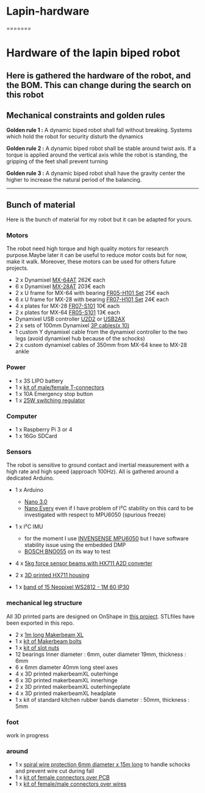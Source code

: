 # Lapin-hardware
=======
# Hardware of the lapin biped robot

Here is gathered the hardware of the robot, and the BOM. This can change during the search on this robot
[]()
---

## Mechanical constraints and golden rules

**Golden rule 1 :** A dynamic biped robot shall fall without breaking. Systems which hold the robot for security disturb the dynamics

**Golden rule 2 :** A dynamic biped robot shall be stable around twist axis. If a torque is applied around the vertical axis while the robot is standing, the gripping of the feet shall prevent turning

**Golden rule 3 :** A dynamic biped robot shall have the gravity center the higher to increase the natural period of the balancing.

---

## Bunch of material

Here is the bunch of material for my robot but it can be adapted for yours.

### Motors

The robot need high torque and high quality motors for research purpose.Maybe later it can be useful to reduce motor costs but for now, make it walk. Moreover, these motors can be used for others future projects.

- 2 x Dynamixel [MX-64AT](http://www.robotis.us/dynamixel-mx-64at/) 262€ each
- 6 x Dynamixel [MX-28AT](http://www.robotis.us/dynamixel-mx-28at/) 203€ each
- 2 x U frame for MX-64 with bearing [FR05-H101 Set](http://www.robotis.us/fr05-h101-set/) 25€ each
- 6 x U frame for MX-28 with bearing [FR07-H101 Set](http://www.robotis.us/fr07-h101-set/) 24€ each
- 4 x plates for MX-28 [FR07-S101](http://www.robotis.us/fr07-s101-set/) 10€ each
- 2 x plates for MX-64 [FR05-S101](http://www.robotis.us/fr05-s101-set/) 13€ each
- Dynamixel USB controller [U2D2](http://www.robotis.us/u2d2/) or [USB2AX](https://www.generationrobots.com/fr/401584-usb2ax-pour-servomoteurs-dynamixel.html)
- 2 x sets of 100mm Dynamixel [3P cables(x 10)](http://www.robotis.us/robot-cable-3p-100mm-10pcs/)
- 1 custom Y dynamixel cable from the dynamixel controller to the two legs (avoid dynamixel hub because of the schocks)
- 2 x custom dynamixel cables of 350mm from MX-64 knee to MX-28 ankle

### Power
- 1 x 3S LIPO battery
- 1 x [kit of male/female T-connectors](https://fr.aliexpress.com/item/4001351319074.html)
- 1 x 10A Emergency stop button
- 1 x [25W switching regulator](https://www.robotshop.com/eu/fr/regulateur-de-swadj3-dimension-engineering.html?utm_source=google&utm_medium=surfaces&utm_campaign=surfaces_across_google_eufr&gclid=EAIaIQobChMIvMvWnPz06wIViPdRCh0y1wcxEAQYBCABEgKcp_D_BwE)

### Computer

- 1 x Raspberry Pi 3 or 4
- 1 x 16Go SDCard

### Sensors

The robot is sensitive to ground contact and inertial measurement with a high rate and high speed (approach 100Hz). All is gathered around a dedicated Arduino.

- 1 x Arduino 
  - [Nano 3.0](https://store.arduino.cc/arduino-nano)
  - [Nano Every](https://store.arduino.cc/arduino-nano-every-with-headers) even if I have problem of I²C stability on this card to be investigated with respect to MPU6050 (spurious freeze)
- 1 x I²C IMU 
  - for the moment I use [INVENSENSE MPU6050](https://fr.aliexpress.com/item/32670910753.html) but I have software stability issue using the embedded DMP 
  -  [BOSCH BNO055](https://fr.aliexpress.com/item/4000686420656.html) on its way to test

- 4 x [5kg force sensor beams with HX711 A2D converter](https://fr.aliexpress.com/item/33046501052.html)
- 2 x [3D printed HX711 housing](https://cad.onshape.com/documents/89773ebe7e884f666a84c098/w/31c162daa679029f3b9fda3b/e/070fb8623ed9564c90b82de8)
- 1 x [band of 15 Neopixel WS2812 - 1M 60 IP30](https://fr.aliexpress.com/item/2036819167.html)

### mechanical leg structure

All 3D printed parts are designed on OnShape in [this project](https://cad.onshape.com/documents/fe91fe1ed7270e269f4c2873/w/a1669b9394a00a6c775fa6e8/e/9fc7b1788347e23db4327b82).
STLfiles have been exported in this repo.

- 2 x [1m long Makerbeam XL](https://www.makerbeam.com/1000mm-1p-makerbeamxl-15mmx15mm.html)
- 1 x [kit of Makerbeam bolts](https://www.makerbeam.com/openbeam-button-head-socket-bolt-6mm-100p-for-open.html)
- 1 x [kit of slot nuts](https://www.makerbeam.com/t-slot-nuts-for-makerbeamxl-50p.html)
- 12 bearings Inner diameter : 6mm, outer diameter 19mm, thickness : 6mm
- 6 x 6mm diameter 40mm long steel axes
- 4 x 3D printed makerbeamXL outerhinge
- 6 x 3D printed makerbeamXL innerhinge
- 2 x 3D printed makerbeamXL outerhingeplate
- 4 x 3D printed makerbeamXL headplate
- 1 x kit of standard kitchen rubber bands diameter : 50mm, thickness : 5mm

### foot

work in progress

### around
- 1 x [spiral wire protection 6mm diameter x 15m long](https://fr.aliexpress.com/item/4001090365450.html) to handle schocks and prevent wire cut during fall
- 1 x [kit of female connectors over PCB](https://fr.aliexpress.com/item/32983464320.html)
- 1 x [kit of female/male connectors over wires](https://fr.aliexpress.com/item/32960322306.html)
